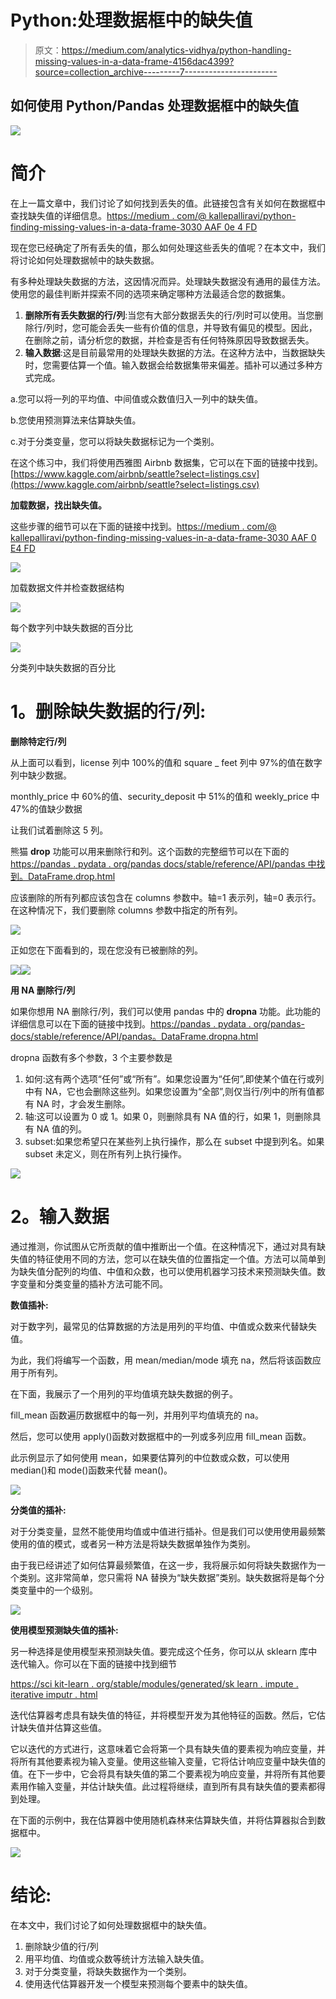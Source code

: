 # Python:处理数据框中的缺失值

> 原文：<https://medium.com/analytics-vidhya/python-handling-missing-values-in-a-data-frame-4156dac4399?source=collection_archive---------7----------------------->

## 如何使用 Python/Pandas 处理数据框中的缺失值

![](img/43ac431e6e982afd80d434298824cfea.png)

# **简介**

在上一篇文章中，我们讨论了如何找到丢失的值。此链接包含有关如何在数据框中查找缺失值的详细信息。[https://medium . com/@ kallepalliravi/python-finding-missing-values-in-a-data-frame-3030 AAF 0e 4 FD](/@kallepalliravi/python-finding-missing-values-in-a-data-frame-3030aaf0e4fd)

现在您已经确定了所有丢失的值，那么如何处理这些丢失的值呢？在本文中，我们将讨论如何处理数据帧中的缺失数据。

有多种处理缺失数据的方法，这因情况而异。处理缺失数据没有通用的最佳方法。使用您的最佳判断并探索不同的选项来确定哪种方法最适合您的数据集。

1.  **删除所有丢失数据的行/列**:当您有大部分数据丢失的行/列时可以使用。当您删除行/列时，您可能会丢失一些有价值的信息，并导致有偏见的模型。因此，在删除之前，请分析您的数据，并检查是否有任何特殊原因导致数据丢失。
2.  **输入数据**:这是目前最常用的处理缺失数据的方法。在这种方法中，当数据缺失时，您需要估算一个值。输入数据会给数据集带来偏差。插补可以通过多种方式完成。

a.您可以将一列的平均值、中间值或众数值归入一列中的缺失值。

b.您使用预测算法来估算缺失值。

c.对于分类变量，您可以将缺失数据标记为一个类别。

在这个练习中，我们将使用西雅图 Airbnb 数据集，它可以在下面的链接中找到。[https://www.kaggle.com/airbnb/seattle?select=listings.csv](https://www.kaggle.com/airbnb/seattle?select=listings.csv)

**加载数据，找出缺失值。**

这些步骤的细节可以在下面的链接中找到。[https://medium . com/@ kallepalliravi/python-finding-missing-values-in-a-data-frame-3030 AAF 0 E4 FD](/@kallepalliravi/python-finding-missing-values-in-a-data-frame-3030aaf0e4fd)

![](img/b12e18a55a8c6ae6e74ddf142bbfd3b4.png)

加载数据文件并检查数据结构

![](img/2b8b3ae937ebb17a1602ed10e962ac18.png)

每个数字列中缺失数据的百分比

![](img/2936e26339b3f67cab6dc6a162626489.png)

分类列中缺失数据的百分比

# **1。删除缺失数据的行/列:**

**删除特定行/列**

从上面可以看到，license 列中 100%的值和 square _ feet 列中 97%的值在数字列中缺少数据。

monthly_price 中 60%的值、security_deposit 中 51%的值和 weekly_price 中 47%的值缺少数据

让我们试着删除这 5 列。

熊猫 **drop** 功能可以用来删除行和列。这个函数的完整细节可以在下面的[https://pandas . pydata . org/pandas docs/stable/reference/API/pandas 中找到。DataFrame.drop.html](https://pandas.pydata.org/pandas-docs/stable/reference/api/pandas.DataFrame.drop.html)

应该删除的所有列都应该包含在 columns 参数中。轴=1 表示列，轴=0 表示行。在这种情况下，我们要删除 columns 参数中指定的所有列。

![](img/8afcb774d2c7ec7050ed3fe73ceb60b5.png)

正如您在下面看到的，现在您没有已被删除的列。

![](img/02521c8707a9fa70cede2023907dc46b.png)![](img/d81d17836532bf1fb0711e6274a2ca89.png)

**用 NA 删除行/列**

如果你想用 NA 删除行/列，我们可以使用 pandas 中的 **dropna** 功能。此功能的详细信息可以在下面的链接中找到。[https://pandas . pydata . org/pandas-docs/stable/reference/API/pandas。DataFrame.dropna.html](https://pandas.pydata.org/pandas-docs/stable/reference/api/pandas.DataFrame.dropna.html)

dropna 函数有多个参数，3 个主要参数是

1.  如何:这有两个选项“任何”或“所有”。如果您设置为“任何”,即使某个值在行或列中有 NA，它也会删除这些列。如果您设置为“全部”,则仅当行/列中的所有值都有 NA 时，才会发生删除。
2.  轴:这可以设置为 0 或 1。如果 0，则删除具有 NA 值的行，如果 1，则删除具有 NA 值的列。
3.  subset:如果您希望只在某些列上执行操作，那么在 subset 中提到列名。如果 subset 未定义，则在所有列上执行操作。

![](img/39b70976be0c6e1b583613606f48101f.png)

# **2。输入数据**

通过推测，你试图从它所贡献的值中推断出一个值。在这种情况下，通过对具有缺失值的特征使用不同的方法，您可以在缺失值的位置指定一个值。方法可以简单到为缺失值分配列的均值、中值和众数，也可以使用机器学习技术来预测缺失值。数字变量和分类变量的插补方法可能不同。

**数值插补:**

对于数字列，最常见的估算数据的方法是用列的平均值、中值或众数来代替缺失值。

为此，我们将编写一个函数，用 mean/median/mode 填充 na，然后将该函数应用于所有列。

在下面，我展示了一个用列的平均值填充缺失数据的例子。

fill_mean 函数遍历数据框中的每一列，并用列平均值填充的 na。

然后，您可以使用 apply()函数对数据框中的一列或多列应用 fill_mean 函数。

此示例显示了如何使用 mean，如果要估算列的中位数或众数，可以使用 median()和 mode()函数来代替 mean()。

![](img/59093f1aed63dfe2ad86a241b704240f.png)

**分类值的插补:**

对于分类变量，显然不能使用均值或中值进行插补。但是我们可以使用使用最频繁使用的值的模式，或者另一种方法是将缺失数据单独作为类别。

由于我已经讲述了如何估算最频繁值，在这一步，我将展示如何将缺失数据作为一个类别。这非常简单，您只需将 NA 替换为“缺失数据”类别。缺失数据将是每个分类变量中的一个级别。

![](img/821934e201e780d31c5ad9e8821c9da5.png)

**使用模型预测缺失值的插补:**

另一种选择是使用模型来预测缺失值。要完成这个任务，你可以从 sklearn 库中迭代输入。你可以在下面的链接中找到细节

[https://sci kit-learn . org/stable/modules/generated/sk learn . impute . iterative imputr . html](https://scikit-learn.org/stable/modules/generated/sklearn.impute.IterativeImputer.html)

迭代估算器考虑具有缺失值的特征，并将模型开发为其他特征的函数。然后，它估计缺失值并估算这些值。

它以迭代的方式进行，这意味着它会将第一个具有缺失值的要素视为响应变量，并将所有其他要素视为输入变量。使用这些输入变量，它将估计响应变量中缺失值的值。在下一步中，它会将具有缺失值的第二个要素视为响应变量，并将所有其他要素用作输入变量，并估计缺失值。此过程将继续，直到所有具有缺失值的要素都得到处理。

在下面的示例中，我在估算器中使用随机森林来估算缺失值，并将估算器拟合到数据框中。

![](img/7cb0737a37fa802ee23874a46d81a430.png)

# **结论:**

在本文中，我们讨论了如何处理数据框中的缺失值。

1.  删除缺少值的行/列
2.  用平均值、均值或众数等统计方法输入缺失值。
3.  对于分类变量，将缺失数据作为一个类别。
4.  使用迭代估算器开发一个模型来预测每个要素中的缺失值。